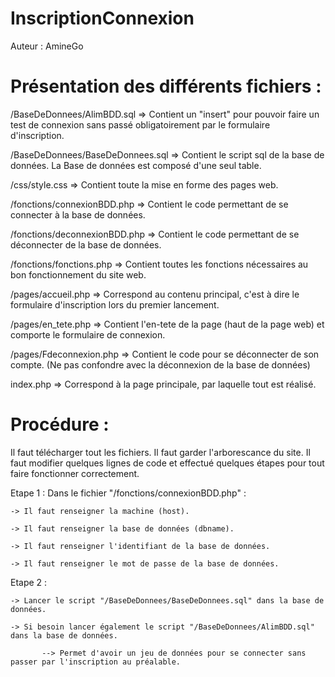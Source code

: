 # InscriptionConnexion
Auteur : AmineGo


# Présentation des différents fichiers : 

/BaseDeDonnees/AlimBDD.sql  => Contient un "insert" pour pouvoir faire un test de connexion sans passé obligatoirement par le formulaire d'inscription.

/BaseDeDonnees/BaseDeDonnees.sql => Contient le script sql de la base de données. La Base de données est composé d'une seul table.

/css/style.css => Contient toute la mise en forme des pages web.

/fonctions/connexionBDD.php => Contient le code permettant de se connecter à la base de données.

/fonctions/deconnexionBDD.php => Contient le code permettant de se déconnecter de la base de données.

/fonctions/fonctions.php => Contient toutes les fonctions nécessaires au bon fonctionnement du site web.

/pages/accueil.php	=> Correspond au contenu principal, c'est à dire le formulaire d'inscription lors du premier lancement.

/pages/en_tete.php => Contient l'en-tete de la page (haut de la page web) et comporte le formulaire de connexion.

/pages/Fdeconnexion.php => Contient le code pour se déconnecter de son compte. (Ne pas confondre avec la déconnexion de la base de données)

index.php => Correspond à la page principale, par laquelle tout est réalisé.

# Procédure : 

Il faut télécharger tout les fichiers.
Il faut garder l'arborescance du site.
Il faut modifier quelques lignes de code et effectué quelques étapes pour tout faire fonctionner correctement.

Etape 1 : 
Dans le fichier "/fonctions/connexionBDD.php" :
    
    -> Il faut renseigner la machine (host).
    
    -> Il faut renseigner la base de données (dbname).
    
    -> Il faut renseigner l'identifiant de la base de données.
    
    -> Il faut renseigner le mot de passe de la base de données.
    
    
Etape 2 :
    
    -> Lancer le script "/BaseDeDonnees/BaseDeDonnees.sql" dans la base de données.
    
    -> Si besoin lancer également le script "/BaseDeDonnees/AlimBDD.sql" dans la base de données.
    
           --> Permet d'avoir un jeu de données pour se connecter sans passer par l'inscription au préalable.


